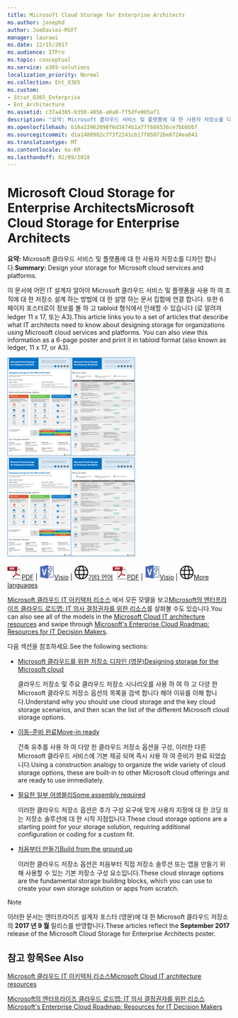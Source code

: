 ```yaml
---
title: Microsoft Cloud Storage for Enterprise Architects
ms.author: josephd
author: JoeDavies-MSFT
manager: laurawi
ms.date: 12/15/2017
ms.audience: ITPro
ms.topic: conceptual
ms.service: o365-solutions
localization_priority: Normal
ms.collection: Ent_O365
ms.custom:
- Strat_O365_Enterprise
- Ent_Architecture
ms.assetid: c37a4365-b350-4856-a0a8-ff5dfe005af1
description: "요약: Microsoft 클라우드 서비스 및 플랫폼에 대 한 사용자 저장소를 디자인 합니다."
ms.openlocfilehash: 610a33962098f6d3474b1a77f668536ce7bbbbbf
ms.sourcegitcommit: d1a1480982c773f2241cb17f85072be8724ea841
ms.translationtype: MT
ms.contentlocale: ko-KR
ms.lasthandoff: 02/09/2018
---
```

# <a name="microsoft-cloud-storage-for-enterprise-architects"></a><span data-ttu-id="fdefd-103">Microsoft Cloud Storage for Enterprise Architects</span><span class="sxs-lookup"><span data-stu-id="fdefd-103">Microsoft Cloud Storage for Enterprise Architects</span></span>

 <span data-ttu-id="fdefd-104">**요약:** Microsoft 클라우드 서비스 및 플랫폼에 대 한 사용자 저장소를 디자인 합니다.</span><span class="sxs-lookup"><span data-stu-id="fdefd-104">**Summary:** Design your storage for Microsoft cloud services and platforms.</span></span>
  
<span data-ttu-id="fdefd-p101">이 문서에 어떤 IT 설계자 알아야 Microsoft 클라우드 서비스 및 플랫폼을 사용 하 여 조직에 대 한 저장소 설계 하는 방법에 대 한 설명 하는 문서 집합에 연결 합니다. 또한 6 페이지 포스터로이 정보를 볼 하 고 tabloid 형식에서 인쇄할 수 있습니다 (로 알려져 ledger 11 x 17, 또는 A3).</span><span class="sxs-lookup"><span data-stu-id="fdefd-p101">This article links you to a set of articles that describe what IT architects need to know about designing storage for organizations using Microsoft cloud services and platforms. You can also view this information as a 6-page poster and print it in tabloid format (also known as ledger, 11 x 17, or A3).</span></span>
  
<span data-ttu-id="fdefd-107">[![Microsoft 클라우드 저장소 모델에 대 한 축소판 그림 이미지](images/0d4e2eb9-1109-4b3b-bf9e-2f3eff2e2cc4.png)  
](https://www.microsoft.com/download/details.aspx?id=49552)</span><span class="sxs-lookup"><span data-stu-id="fdefd-107">[![Thumb image for Microsoft cloud storage model](images/0d4e2eb9-1109-4b3b-bf9e-2f3eff2e2cc4.png)  
](https://www.microsoft.com/download/details.aspx?id=49552)</span></span>
  
<span data-ttu-id="fdefd-108">![PDF 파일](images/ITPro_Other_PDFicon.png)[PDF](https://go.microsoft.com/fwlink/p/?linkid=842079) | ![Visio 파일](images/ITPro_Other_VisioIcon.jpg)[Visio](https://go.microsoft.com/fwlink/p/?linkid=842080) | ![다른 언어 버전으로 페이지 보기](images/e16c992d-b0f8-48ae-bf44-db7a9fcaab9e.png)[기타 언어](https://www.microsoft.com/download/details.aspx?id=49552)</span><span class="sxs-lookup"><span data-stu-id="fdefd-108">![PDF file](images/ITPro_Other_PDFicon.png)[PDF](https://go.microsoft.com/fwlink/p/?linkid=842079) | ![Visio file](images/ITPro_Other_VisioIcon.jpg)[Visio](https://go.microsoft.com/fwlink/p/?linkid=842080) | ![See a page with versions in additional languages](images/e16c992d-b0f8-48ae-bf44-db7a9fcaab9e.png)[More languages](https://www.microsoft.com/download/details.aspx?id=49552)</span></span>
  
<span data-ttu-id="fdefd-109">[Microsoft 클라우드 IT 아키텍처 리소스](microsoft-cloud-it-architecture-resources.md) 에서 모든 모델을 보고[Microsoft의 엔터프라이즈 클라우드 로드맵: IT 의사 결정권자를 위한 리소스](https://aka.ms/cloudarchitecture)를 살펴볼 수도 있습니다.</span><span class="sxs-lookup"><span data-stu-id="fdefd-109">You can also see all of the models in the [Microsoft Cloud IT architecture resources](microsoft-cloud-it-architecture-resources.md) and swipe through [Microsoft's Enterprise Cloud Roadmap: Resources for IT Decision Makers](https://aka.ms/cloudarchitecture).</span></span>
  
<span data-ttu-id="fdefd-110">다음 섹션을 참조하세요.</span><span class="sxs-lookup"><span data-stu-id="fdefd-110">See the following sections:</span></span>
  
- [<span data-ttu-id="fdefd-111">Microsoft 클라우드를 위한 저장소 디자인 (영문)</span><span class="sxs-lookup"><span data-stu-id="fdefd-111">Designing storage for the Microsoft cloud</span></span>](designing-storage-for-the-microsoft-cloud.md)
    
    <span data-ttu-id="fdefd-112">클라우드 저장소 및 주요 클라우드 저장소 시나리오를 사용 하 여 하 고 다양 한 Microsoft 클라우드 저장소 옵션의 목록을 검색 합니다 해야 이유를 이해 합니다.</span><span class="sxs-lookup"><span data-stu-id="fdefd-112">Understand why you should use cloud storage and the key cloud storage scenarios, and then scan the list of the different Microsoft cloud storage options.</span></span>
    
- [<span data-ttu-id="fdefd-113">이동-준비 완료</span><span class="sxs-lookup"><span data-stu-id="fdefd-113">Move-in ready</span></span>](move-in-ready.md)
    
    <span data-ttu-id="fdefd-114">건축 유추를 사용 하 여 다양 한 클라우드 저장소 옵션을 구성, 이러한 다른 Microsoft 클라우드 서비스에 기본 제공 되며 즉시 사용 하 여 준비가 완료 되었습니다.</span><span class="sxs-lookup"><span data-stu-id="fdefd-114">Using a construction analogy to organize the wide variety of cloud storage options, these are built-in to other Microsoft cloud offerings and are ready to use immediately.</span></span>
    
- [<span data-ttu-id="fdefd-115">필요한 일부 어셈블리</span><span class="sxs-lookup"><span data-stu-id="fdefd-115">Some assembly required</span></span>](some-assembly-required.md)
    
    <span data-ttu-id="fdefd-116">이러한 클라우드 저장소 옵션은 추가 구성 요구에 맞게 사용자 지정에 대 한 코딩 또는 저장소 솔루션에 대 한 시작 지점입니다.</span><span class="sxs-lookup"><span data-stu-id="fdefd-116">These cloud storage options are a starting point for your storage solution, requiring additional configuration or coding for a custom fit.</span></span>
    
- [<span data-ttu-id="fdefd-117">처음부터 만들기</span><span class="sxs-lookup"><span data-stu-id="fdefd-117">Build from the ground up</span></span>](build-from-the-ground-up.md)
    
    <span data-ttu-id="fdefd-118">이러한 클라우드 저장소 옵션은 처음부터 직접 저장소 솔루션 또는 앱을 만들기 위해 사용할 수 있는 기본 저장소 구성 요소입니다.</span><span class="sxs-lookup"><span data-stu-id="fdefd-118">These cloud storage options are the fundamental storage building blocks, which you can use to create your own storage solution or apps from scratch.</span></span>
    
> [!NOTE]
> <span data-ttu-id="fdefd-119">이러한 문서는 엔터프라이즈 설계자 포스터 (영문)에 대 한 Microsoft 클라우드 저장소의 **2017 년 9 월** 릴리스를 반영합니다.</span><span class="sxs-lookup"><span data-stu-id="fdefd-119">These articles reflect the **September 2017** release of the Microsoft Cloud Storage for Enterprise Architects poster.</span></span>
  
## <a name="see-also"></a><span data-ttu-id="fdefd-120">참고 항목</span><span class="sxs-lookup"><span data-stu-id="fdefd-120">See Also</span></span>

[<span data-ttu-id="fdefd-121">Microsoft 클라우드 IT 아키텍처 리소스</span><span class="sxs-lookup"><span data-stu-id="fdefd-121">Microsoft Cloud IT architecture resources</span></span>](microsoft-cloud-it-architecture-resources.md)

[<span data-ttu-id="fdefd-122">Microsoft의 엔터프라이즈 클라우드 로드맵: IT 의사 결정권자를 위한 리소스</span><span class="sxs-lookup"><span data-stu-id="fdefd-122">Microsoft's Enterprise Cloud Roadmap: Resources for IT Decision Makers</span></span>](https://sway.com/FJ2xsyWtkJc2taRD)



